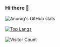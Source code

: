### Hi there 👋

<!--
**yashas1145/yashas1145** is a ✨ _special_ ✨ repository because its `README.md` (this file) appears on your GitHub profile.

Here are some ideas to get you started:

- 🔭 I’m currently working on ...
- 🌱 I’m currently learning ...
- 👯 I’m looking to collaborate on ...
- 🤔 I’m looking for help with ...
- 💬 Ask me about ...
- 📫 How to reach me: ...
- 😄 Pronouns: ...
- ⚡ Fun fact: ...
-->

![Anurag's GitHub stats](https://github-readme-stats.vercel.app/api?username=anuraghazra&show_icons=true&theme=dracula)
<br><br>
[![Top Langs](https://github-readme-stats.vercel.app/api/top-langs/?username=yashas1145)](https://github.com/anuraghazra/github-readme-stats)
<br><br>
![Visitor Count](https://profile-counter.glitch.me/{yashas1145}/count.svg)
